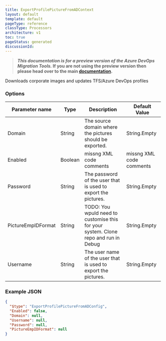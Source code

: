 ```yaml
---
title: ExportProfilePictureFromADContext
layout: default
template: default
pageType: reference
classType: Processors
architecture: v1
toc: true
pageStatus: generated
discussionId: 
---
```



>**_This documentation is for a preview version of the Azure DevOps Migration Tools._ If you are not using the preview version then please head over to the main [documentation](https://nkdagility.com/docs/azure-devops-migration-tools).**

Downloads corporate images and updates TFS/Azure DevOps profiles

### Options

| Parameter name         | Type    | Description                              | Default Value                            |
|------------------------|---------|------------------------------------------|------------------------------------------|
| Domain | String | The source domain where the pictures should be exported. | String.Empty |
| Enabled | Boolean | missng XML code comments | missng XML code comments |
| Password | String | The password of the user that is used to export the pictures. | String.Empty |
| PictureEmpIDFormat | String | TODO: You wpuld need to customise this for your system. Clone repo and run in Debug | String.Empty |
| Username | String | The user name of the user that is used to export the pictures. | String.Empty |


### Example JSON

```JSON
{
  "$type": "ExportProfilePictureFromADConfig",
  "Enabled": false,
  "Domain": null,
  "Username": null,
  "Password": null,
  "PictureEmpIDFormat": null
}
```